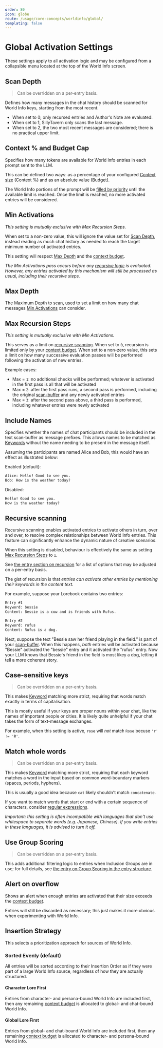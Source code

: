 ```yaml
---
order: 80
icon: globe
route: /usage/core-concepts/worldinfo/global/
templating: false
---
```


# Global Activation Settings

These settings apply to all activation logic and may be configured from a collapsible menu located at the top of the World Info screen.

## Scan Depth

> Can be overridden on a per-entry basis.

Defines how many messages in the chat history should be scanned for World Info keys, starting from the most recent.

* When set to 0, only recursed entries and Author's Note are evaluated.
* When set to 1, SillyTavern only scans the last message.
* When set to 2, the two most recent messages are considered; there is no practical upper limit.

## Context % and Budget Cap

Specifies how many tokens are available for World Info entries in each prompt sent to the LLM.

This can be defined two ways: as a percentage of your configured [Context size](/Usage/Common-Settings.md#context-tokens) (Context %) and as an absolute value (Budget).

The World Info portions of the prompt will be [filled by priority](./insertion.md) until the available limit is reached. Once the limit is reached, no more activated entries will be considered. 

## Min Activations

*This setting is mutually exclusive with Max Recursion Steps.*

When set to a non-zero value, this will ignore the value set for [Scan Depth](#scan-depth), instead reading as much chat history as needed to reach the target minimum number of activated entries.

This setting will respect [Max Depth](#max-depth) and the [context budget](#context--and-budget-cap).

*The Min Activations pass occurs before any [recursive logic](#recursive-scanning) is evaluated. However, any entries activated by this mechanism will still be processed as usual, including their recursive steps.*

## Max Depth

The Maximum Depth to scan, used to set a limit on how many chat messages [Min Activations](#min-activations) can consider.

## Max Recursion Steps

*This setting is mutually exclusive with Min Activations.*

This serves as a limit on [recursive scanning](#recursive-scanning). When set to `0`, recursion is limited only by your [context budget](#context--and-budget-cap). When set to a non-zero value, this sets a limit on how many successive evaluation passes will be performed following the activation of new entries.

Example cases:

* Max = `1`: no additional checks will be performed; whatever is activated in the first pass is all that will be activated
* Max = `2`: after the first pass runs, a second pass is performed, including the original [scan-buffer](#scan-depth) and any newly activated entries
* Max = `3`: after the second pass above, a third pass is performed, including whatever entries were newly activated

## Include Names

Specifies whether the names of chat participants should be included in the text scan-buffer as message prefixes. This allows names to be matched as [Keywords](./structure.md#keywords) without the name needing to be present in the message itself.

Assuming the participants are named Alice and Bob, this would have an effect as illustrated below:

Enabled (default):

```txt
Alice: Hello! Good to see you.
Bob: How is the weather today?
```

Disabled:

```txt
Hello! Good to see you.
How is the weather today?
```

## Recursive scanning

Recursive scanning enables activated entries to activate others in turn, over and over, to resolve complex relationships between World Info entries. This feature can significantly enhance the dynamic nature of creative scenarios.

When this setting is disabled, behaviour is effectively the same as setting [Max Recursion Steps](#max-recursion-steps) to `1`.

See [the entry section on recursion](./structure.md#recursion) for a list of options that may be adjusted on a per-entry basis.

The gist of recursion is that *entries can activate other entries by mentioning their keywords in the content text.*

For example, suppose your Lorebook contains two entries:

```txt
Entry #1
Keyword: bessie
Content: Bessie is a cow and is friends with Rufus.
```

```txt
Entry #2
Keyword: rufus
Content: Rufus is a dog.
```

Next, suppose the text "Bessie saw her friend playing in the field." is part of your [scan-buffer](#scan-depth). When this happens, *both* entries will be activated because "Bessie" activated the "bessie" entry and it activated the "rufus" entry. Now your LLM knows that Bessie's friend in the field is most likey a dog, letting it tell a more coherent story.

## Case-sensitive keys

> Can be overridden on a per-entry basis.

This makes [Keyword](#keywords) matching more strict, requiring that words match exactly in terms of capitalisation.

This is mostly useful if your keys are proper nouns within your chat, like the names of important people or cities. It is likely quite unhelpful if your chat takes the form of text-message exchanges.

For example, when this setting is active, `rose` will *not* match `Rose` becuse `'r' != 'R'`.

## Match whole words

> Can be overridden on a per-entry basis.

This makes [Keyword](#keywords) matching more strict, requiring that each keyword matches a word in the input based on common word-boundary markers (spaces, periods, hyphens).

This is usually a good idea because `cat` likely shouldn't match `concatenate`.

If you want to match words that start or end with a certain sequence of characters, consider [regular expressions](#regular-expressions-regex-as-keys).

*Important: this setting is often incompatible with languages that don't use whitespace to separate words (e.g. Japanese, Chinese). If you write entries in these languages, it is advised to turn it off.*

## Use Group Scoring

> Can be overridden on a per-entry basis.

This adds additional filtering logic to entries when Inclusion Groups are in use; for full details, see [the entry on Group Scoring in the entry structure](./structure.md#group-scoring).

## Alert on overflow

Shows an alert when enough entries are activated that their size exceeds the [context budget](#context--and-budget-cap).

Entries will still be discarded as necessary; this just makes it more obvious when experimenting with World Info.

## Insertion Strategy

This selects a prioritization approach for sources of World Info.

### Sorted Evenly (default)

All entries will be sorted according to their Insertion Order as if they were part of a large World Info source, regardless of how they are actually structured.

#### Character Lore First

Entries from character- and persona-bound World Info are included first, then any remaining [context budget](#context--and-budget-cap) is allocated to global- and chat-bound World Info.

#### Global Lore First

Entries from global- and chat-bound World Info are included first, then any remaining [context budget](#context--and-budget-cap) is allocated to character- and persona-bound World Info.
